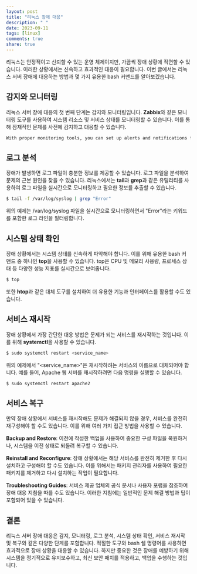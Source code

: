 ```yaml
---
layout: post
title: "리눅스 장애 대응"
description: " "
date: 2023-09-11
tags: [linux]
comments: true
share: true
---
```


리눅스는 안정적이고 신뢰할 수 있는 운영 체제이지만, 가끔씩 장애 상황에 직면할 수 있습니다. 이러한 상황에서는 신속하고 효과적인 대응이 필요합니다. 이번 글에서는 리눅스 서버 장애에 대응하는 방법과 몇 가지 유용한 bash 커맨드를 알아보겠습니다.

## 감지와 모니터링

리눅스 서버 장애 대응의 첫 번째 단계는 감지와 모니터링입니다. **Zabbix**와 같은 모니터링 도구를 사용하여 시스템 리소스 및 서비스 상태를 모니터링할 수 있습니다. 이를 통해 잠재적인 문제를 사전에 감지하고 대응할 수 있습니다.

```bash
With proper monitoring tools, you can set up alerts and notifications for various parameters such as CPU usage, memory usage, disk space, network traffic, and service availability. This allows you to be proactive in addressing potential issues before they escalate into a full-blown failure.
```

## 로그 분석

장애가 발생하면 로그 파일이 충분한 정보를 제공할 수 있습니다. 로그 파일을 분석하여 문제의 근본 원인을 찾을 수 있습니다. 리눅스에서는 **tail**과 **grep**과 같은 유틸리티를 사용하여 로그 파일을 실시간으로 모니터링하고 필요한 정보를 추출할 수 있습니다.

```bash
$ tail -f /var/log/syslog | grep "Error"
```

위의 예제는 /var/log/syslog 파일을 실시간으로 모니터링하면서 "Error"라는 키워드를 포함한 로그 라인을 필터링합니다.

## 시스템 상태 확인

장애 상황에서는 시스템 상태를 신속하게 파악해야 합니다. 이를 위해 유용한 bash 커맨드 중 하나인 **top**을 사용할 수 있습니다. top은 CPU 및 메모리 사용량, 프로세스 상태 등 다양한 성능 지표를 실시간으로 보여줍니다.

```bash
$ top
```

또한 **htop**과 같은 대체 도구를 설치하여 더 유용한 기능과 인터페이스를 활용할 수도 있습니다.

## 서비스 재시작

장애 상황에서 가장 간단한 대응 방법은 문제가 되는 서비스를 재시작하는 것입니다. 이를 위해 **systemctl**을 사용할 수 있습니다.

```bash
$ sudo systemctl restart <service_name>
```

위의 예제에서 "<service_name>"은 재시작하려는 서비스의 이름으로 대체되어야 합니다. 예를 들어, Apache 웹 서버를 재시작하려면 다음 명령을 실행할 수 있습니다.

```bash
$ sudo systemctl restart apache2
```

## 서비스 복구

만약 장애 상황에서 서비스를 재시작해도 문제가 해결되지 않을 경우, 서비스를 완전히 재구성해야 할 수도 있습니다. 이를 위해 여러 가지 접근 방법을 사용할 수 있습니다.

**Backup and Restore**: 이전에 작성한 백업을 사용하여 중요한 구성 파일을 복원하거나, 시스템을 이전 상태로 되돌려 복구할 수 있습니다.

**Reinstall and Reconfigure**: 장애 상황에서는 해당 서비스를 완전히 제거한 후 다시 설치하고 구성해야 할 수도 있습니다. 이를 위해서는 패키지 관리자를 사용하여 필요한 패키지를 제거하고 다시 설치하는 작업이 필요합니다.

**Troubleshooting Guides**: 서비스 제공 업체의 공식 문서나 사용자 포럼을 참조하여 장애 대응 지침을 따를 수도 있습니다. 이러한 지침에는 일반적인 문제 해결 방법과 팁이 포함되어 있을 수 있습니다.

## 결론

리눅스 서버 장애 대응은 감지, 모니터링, 로그 분석, 시스템 상태 확인, 서비스 재시작 및 복구와 같은 다양한 단계를 포함합니다. 적절한 도구와 bash 쉘 명령어를 사용하면 효과적으로 장애 상황을 대응할 수 있습니다. 하지만 중요한 것은 장애를 예방하기 위해 시스템을 정기적으로 유지보수하고, 최신 보안 패치를 적용하고, 백업을 수행하는 것입니다.